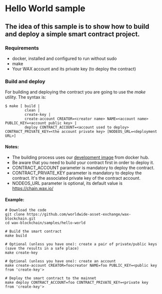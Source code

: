 # Hello World sample

## The idea of this sample is to show how to build and deploy a simple smart contract project.

### Requirements
- docker, installed and configured to run without sudo
- make
- Your WAX account and its private key (to deploy the contract)

### Build and deploy

For building and deploying the contract you are going to use the *make* utility. The syntax is:

```
$ make [ build |
         clean |
         create-key |
         create-account CREATOR=<creator name> NAME=<account name> PUBLIC_KEY=<account public key> |
         deploy CONTRACT_ACCOUNT=<account used to deploy> CONTRACT_PRIVATE_KEY=<the account private key> [NODEOS_URL=<deployment URL>]
```

#### Notes:
- The building process uses our [development image](https://hub.docker.com/r/waxteam/dev) from docker hub.
- Be aware that you need to build your contract first in order to deploy it.
- CONTRACT_ACCOUNT parameter is mandatory to deploy the contract.
- CONTRACT_PRIVATE_KEY parameter is mandatory to deploy the contract. It's the associated private key of the contract account.
- NODEOS_URL parameter is optional, its default value is https://chain.wax.io/

#### Example:
```
# Download the code
git clone https://github.com/worldwide-asset-exchange/wax-blockchain.git
cd wax-blockchain/samples/hello-world

# Build the smart contract
make build

# Optional (unless you have one): create a pair of private/public keys (save the results in a safe place)
make create-key

# Optional (unless you have one): create an account
make create-account CREATOR=foocreator NAME=foo PUBLIC_KEY=<public key from 'create-key'>

# Deploy the smart contract to the mainnet
make deploy CONTRACT_ACCOUNT=foo CONTRACT_PRIVATE_KEY=<private key from 'create-key'>
```
